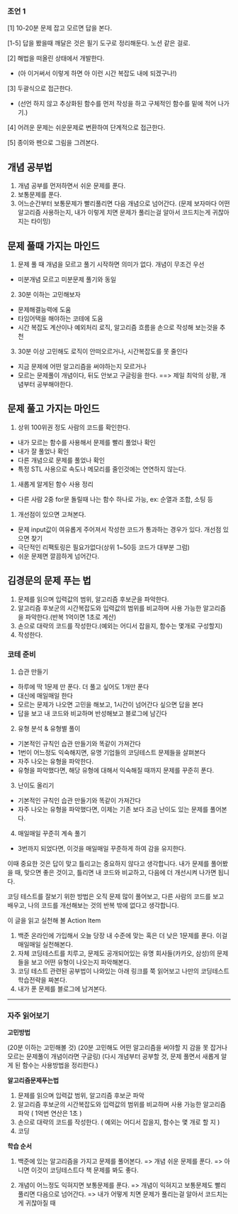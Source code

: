 ### 조언 1
 [1] 10-20분 문제 잡고 모르면 답을 본다.
 
 [1-5] 답을 봤을때 깨달은 것은 필기 도구로 정리해둔다. 노션 같은 걸로.

 [2] 해법을 떠올린 상태에서 개발한다. 
   - (아 이거써서 이렇게 하면 아 이런 시간 복잡도 내에 되겠구나!)

 [3] 두괄식으로 접근한다.
   - (선언 하지 않고 추상화된 함수를 먼저 작성을 하고 구체적인 함수를 밑에 적어 나가기.)

 [4] 어려운 문제는 쉬운문제로 변환하여 단계적으로 접근한다.

 [5] 종이와 펜으로 그림을 그려본다.


## 개념 공부법

1. 개념 공부를 먼저하면서 쉬운 문제를 푼다.
2. 보통문제를 푼다.
3. 어느순간부터 보통문제가 빨리풀리면 다음 개념으로 넘어간다.
(문제 보자마다 어떤 알고리즘 사용하는지, 내가 이렇게 치면 문제가 풀리는걸 알아서 코드치는게 귀찮아지는 타이밍)

## 문제 풀때 가지는 마인드

1. 문제 풀 때 개념을 모르고 풀기 시작하면 의미가 없다. 개념이 무조건 우선
- 미분개념 모르고 미분문제 풀기와 동일
2. 30분 이하는 고민해보자
- 문제해결능력에 도움
- 타임어택을 해야하는 코테에 도움
- 시간 복잡도 계산이나 예외처리 로직, 알고리즘 흐름을 손으로 작성해 보는것을 추천
3. 30분 이상 고민해도 로직이 안떠오르거나, 시간복잡도를 못 줄인다
- 지금 문제에 어떤 알고리즘을 써야하는지 모르거나
- 모르는 문제풀이 개념이다, 뒤도 안보고 구글링을 한다.
==> 제일 최악의 상황, 개념부터 공부해야한다.

## 문제 풀고 가지는 마인드

1. 상위 100위권 정도 사람의 코드를 확인한다.
- 내가 모르는 함수를 사용해서 문제를 빨리 풀었나 확인
- 내가 잘 풀었나 확인
- 다른 개념으로 문제를 풀었나 확인
- 특정 STL 사용으로 속도나 메모리를 줄인것에는 연연하지 않는다.
1. 새롭게 알게된 함수 사용 정리
- 다른 사람 2중 for문 돌릴때 나는 함수 하나로 가능, ex: 순열과 조합, 소팅 등
1. 개선점이 있으면 고쳐본다.
- 문제 input값이 여유롭게 주어져서 작성한 코드가 통과하는 경우가 있다. 개선점 있으면 찾기
- 극단적인 리팩토링은 필요가없다(상위 1~50등 코드가 대부분 그럼)
- 쉬운 문제면 깔끔하게 넘어간다.

## 김경문의 문제 푸는 법

1. 문제를 읽으며 입력값의 범위, 알고리즘 후보군을 파악한다.
2. 알고리즘 후보군의 시간복잡도와 입력값의 범위를 비교하며 사용 가능한 알고리즘을 파악한다.(반복 1억이면 1초로 계산)
3. 손으로 대략의 코드를 작성한다.(예외는 어디서 잡을지, 함수는 몇개로 구성할지)
4. 작성한다.

### 코테 준비

1. 습관 만들기
* 하루에 딱 1문제 만 푼다. 더 풀고 싶어도 1개만 푼다
* 대신에 매일매일 한다
* 모르는 문제가 나오면 고민을 해보고, 1시간이 넘어간다 싶으면 답을 본다
* 답을 보고 내 코드와 비교하며 반성해보고 블로그에 남긴다

2. 유형 분석 & 유형별 풀이
* 기본적인 규칙인 습관 만들기와 똑같이 가져간다
* 1번이 어느정도 익숙해지면, 유명 기업들의 코딩테스트 문제들을 살펴본다
* 자주 나오는 유형을 파악한다.
* 유형을 파악했다면, 해당 유형에 대해서 익숙해질 때까지 문제를 꾸준히 푼다.

3. 난이도 올리기
* 기본적인 규칙인 습관 만들기와 똑같이 가져간다
* 자주 나오는 유형을 파악했다면, 이제는 기존 보다 조금 난이도 있는 문제를 풀어본다.

4. 매일매일 꾸준히 계속 풀기
* 3번까지 되었다면, 이것을 매일매일 꾸준하게 하여 감을 유지한다.

이때 중요한 것은 답이 맞고 틀리고는 중요하지 않다고 생각합니다. 내가 문제를 풀어봤을 때, 맞으면 좋은 것이고, 틀리면 내 코드와 비교하고, 다음에 더 개선시켜 나가면 됩니다.

코딩 테스트를 잘보기 위한 방법은 오직 문제 많이 풀어보고, 다른 사람의 코드를 보고 배우고, 나의 코드를 개선해보는 것의 반복 밖에 없다고 생각합니다.

이 글을 읽고 실천해 볼 Action Item

1. 백준 온라인에 가입해서 오늘 당장 내 수준에 맞는 혹은 더 낮은 1문제를 푼다. 
이걸 매일매일 실천해본다.
2. 자체 코딩테스트를 치루고, 문제도 공개되어있는 유명 회사들(카카오, 삼성)의 문제들을 
보고 어떤 유형이 나오는지 파악해본다.
3. 코딩 테스트 관련된 공부법이 나와있는 아래 링크를 쭉 읽어보고 나만의 코딩테스트 
학습전략을 짜본다.
4. 내가 푼 문제를 블로그에 남겨본다.
---
### 자주 읽어보기
**고민방법**

(20분 이하는 고민해볼 것)
(20분 고민해도 어떤 알고리즘을 써야할 지 감을 못 잡거나 모르는 문제풀이 개념이라면 구글링)
(다시 개념부터 공부할 것, 문제 풀면서 새롭게 알게 된 함수는 사용방법을 정리한다.)


**알고리즘문제푸는법**
1) 문제를 읽으며 입력값 범위, 알고리즘 후보군 파악
2) 알고리즘 후보군의 시간복잡도와 입력값의 범위를 비교하며 사용  가능한 알고리즘 파악
    ( 1억번 연산은 1초 )
3) 손으로 대략의 코드를 작성한다. ( 예외는 어디서 잡을지, 함수는 몇 개로 할 지 )
4) 코딩 

 **학습 순서**
1. 백준에 있는 알고리즘을 가지고 문제를 풀어본다. => 개념 쉬운 문제를 푼다.
 => 아니면 이것이 코딩테스트다 책 문제를 봐도 좋다.

2. 개념이 어느정도 익혀지면 보통문제를 푼다.
 => 개념이 익혀지고 보통문제도 빨리 풀리면 다음으로 넘어간다.
 => 내가 어떻게 치면 문제가 풀리는걸 알아서 코드치는게 귀찮아질 때


